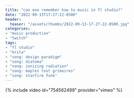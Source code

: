 ```yaml
---
title: "can exo remember how to music in fl studio?"
date: "2022-09-13T17:27:22-0500"
header:
  teaser: "/assets/thumbs/2022-09-13-17-27-22-0500.jpg"
categories:
- "music production"
- "twitch"
tags:
- "fl studio"
- "krita"
- "song: design paradigm"
- "song: diatoma"
- "song: ionizing radiation"
- "song: maples lost grimoires"
- "song: starfire funk"
---
```

{% include video id="754562499" provider="vimeo" %}
